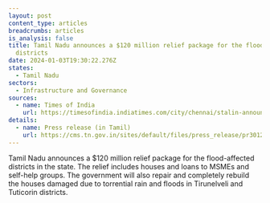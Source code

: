 ```yaml
---
layout: post
content_type: articles
breadcrumbs: articles
is_analysis: false
title: Tamil Nadu announces a $120 million relief package for the flood-affected
  districts
date: 2024-01-03T19:30:22.276Z
states:
  - Tamil Nadu
sectors:
  - Infrastructure and Governance
sources:
  - name: Times of India
    url: https://timesofindia.indiatimes.com/city/chennai/stalin-announces-rs-1000crore-relief-package-flood-affected-districts-in-tn/articleshow/106402258.cms
details:
  - name: Press release (in Tamil)
    url: https://cms.tn.gov.in/sites/default/files/press_release/pr301223_2633.pdf
---
```

Tamil Nadu announces a $120 million relief package for the flood-affected districts in the state. The relief includes houses and loans to MSMEs and self-help groups. The government will also repair and completely rebuild the houses damaged due to torrential rain and floods in Tirunelveli and Tuticorin districts.